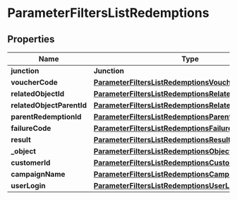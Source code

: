 

# ParameterFiltersListRedemptions


## Properties

| Name | Type | Description |
|------------ | ------------- | ------------- |
|**junction** | **Junction** |  |
|**voucherCode** | [**ParameterFiltersListRedemptionsVoucherCode**](ParameterFiltersListRedemptionsVoucherCode.md) |  |
|**relatedObjectId** | [**ParameterFiltersListRedemptionsRelatedObjectId**](ParameterFiltersListRedemptionsRelatedObjectId.md) |  |
|**relatedObjectParentId** | [**ParameterFiltersListRedemptionsRelatedObjectParentId**](ParameterFiltersListRedemptionsRelatedObjectParentId.md) |  |
|**parentRedemptionId** | [**ParameterFiltersListRedemptionsParentRedemptionId**](ParameterFiltersListRedemptionsParentRedemptionId.md) |  |
|**failureCode** | [**ParameterFiltersListRedemptionsFailureCode**](ParameterFiltersListRedemptionsFailureCode.md) |  |
|**result** | [**ParameterFiltersListRedemptionsResult**](ParameterFiltersListRedemptionsResult.md) |  |
|**_object** | [**ParameterFiltersListRedemptionsObject**](ParameterFiltersListRedemptionsObject.md) |  |
|**customerId** | [**ParameterFiltersListRedemptionsCustomerId**](ParameterFiltersListRedemptionsCustomerId.md) |  |
|**campaignName** | [**ParameterFiltersListRedemptionsCampaignName**](ParameterFiltersListRedemptionsCampaignName.md) |  |
|**userLogin** | [**ParameterFiltersListRedemptionsUserLogin**](ParameterFiltersListRedemptionsUserLogin.md) |  |



